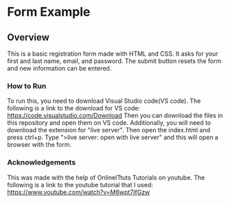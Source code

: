 # Form Example

## Overview

This is a basic registration form made with HTML and CSS. It asks for your first and last name, email, and password. The submit button resets the form and new information can be entered. 

### How to Run

To run this, you need to download Visual Studio code(VS code). The following is a link to the download for VS code: 
https://code.visualstudio.com/Download
Then you can download the files in this repository and open them on VS code. Additionally, you will need to downlioad the extension for "live server". Then open the index.html and press ctrl+p. Type ">live server: open with live server" and this will open a browser with the form. 

### Acknowledgements

This was made with the help of OnlineITtuts Tutorials on youtube. The following is a link to the youtube tutorial that I used: 
https://www.youtube.com/watch?v=M6wpt7ifGzw